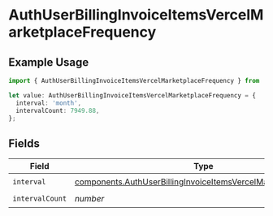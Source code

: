 # AuthUserBillingInvoiceItemsVercelMarketplaceFrequency

## Example Usage

```typescript
import { AuthUserBillingInvoiceItemsVercelMarketplaceFrequency } from '@vercel/client/models/components';

let value: AuthUserBillingInvoiceItemsVercelMarketplaceFrequency = {
  interval: 'month',
  intervalCount: 7949.88,
};
```

## Fields

| Field           | Type                                                                                                                                               | Required           | Description |
| --------------- | -------------------------------------------------------------------------------------------------------------------------------------------------- | ------------------ | ----------- |
| `interval`      | [components.AuthUserBillingInvoiceItemsVercelMarketplaceInterval](../../models/components/authuserbillinginvoiceitemsvercelmarketplaceinterval.md) | :heavy_check_mark: | N/A         |
| `intervalCount` | _number_                                                                                                                                           | :heavy_check_mark: | N/A         |
